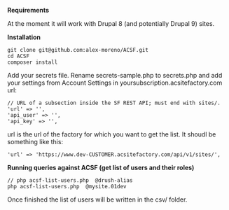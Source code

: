 
**Requirements**

At the moment it will work with Drupal 8 (and potentially Drupal 9) sites.

**Installation**

```
git clone git@github.com:alex-moreno/ACSF.git
cd ACSF
composer install
```

Add your secrets file. Rename secrets-sample.php to secrets.php and add your settings from Account Settings in yoursubscription.acsitefactory.com url:

```
// URL of a subsection inside the SF REST API; must end with sites/.
'url' => '',
'api_user' => '',
'api_key' => '',
```

url is the url of the factory for which you want to get the list. It shoudl be something like this:

```
'url' => 'https://www.dev-CUSTOMER.acsitefactory.com/api/v1/sites/',
```

**Running queries against ACSF (get list of users and their roles)**

```
// php acsf-list-users.php  @drush-alias
php acsf-list-users.php  @mysite.01dev
```

Once finished the list of users will be written in the csv/ folder.
